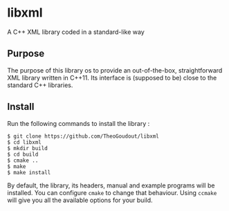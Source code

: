 # libxml


A C++ XML library coded in a standard-like way

## Purpose

The purpose of this library os to provide an out-of-the-box, straightforward XML library written in C++11.
Its interface is (supposed to be) close to the standard C++ libraries.

## Install

Run the following commands to install the library :

```
$ git clone https://github.com/TheoGoudout/libxml
$ cd libxml
$ mkdir build
$ cd build
$ cmake ..
$ make
$ make install
```

By default, the library, its headers, manual and example programs will be installed. You can configure `cmake` to change that behaviour. Using `ccmake` will give you all the available options for your build.